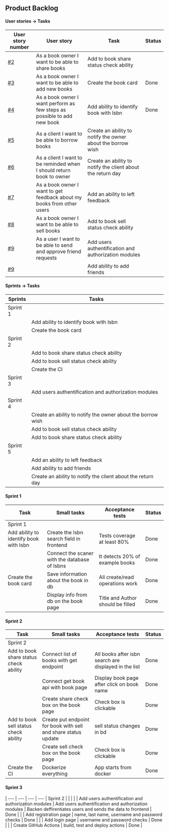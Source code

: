 ## Product Backlog

#### User stories -> Tasks

User story number | User story | Task | Status
| --- | --- | --- | --- |
[#2](https://github.com/Moiiwa/Library/issues/2) | As a book owner I want to be able to share books | Add to book share status check ability |  |
[#3](https://github.com/Moiiwa/Library/issues/3) | As a book owner I want to be able to add new books | Create the book card | Done |
[#4](https://github.com/Moiiwa/Library/issues/4) | As a book owner I want perform as few steps as possible to add new book | Add ability to identify book with Isbn | Done |
[#5](https://github.com/Moiiwa/Library/issues/5) | As a client I want to be able to borrow books | Create an ability to notify the owner about the borrow wish | |
[#6](https://github.com/Moiiwa/Library/issues/6) | As a client I want to be reminded when I should return book to owner | Create an ability to notify the client about the return day | |
[#7](https://github.com/Moiiwa/Library/issues/7) | As a book owner I want to get feedback about my books from other users | Add an ability to left feedback | |
[#8](https://github.com/Moiiwa/Library/issues/8) | As a book owner I want to be able to sell books | Add to book sell status check ability |  |
[#9](https://github.com/Moiiwa/Library/issues/9) | As a user I want to be able to send and approve friend requests | Add users authentification and authorization modules | |
[#9](https://github.com/Moiiwa/Library/issues/9) | | Add ability to add friends |  |

#### Sprints -> Tasks

Sprints | Tasks |
| --- | --- | 
Sprint 1 |  | 
| | Add ability to identify book with Isbn | 
| | Create the book card| 
Sprint 2 |  | 
| | Add to book share status check ability | 
| | Add to book sell status check ability | 
| | Create the CI |
Sprint 3 |  | 
| | Add users authentification and authorization modules | 
Sprint 4 |  | 
| | Create an ability to notify the owner about the borrow wish | 
| | Add to book sell status check ability |
| | Add to book share status check ability |
Sprint 5 |  | 
| | Add an ability to left feedback |
| | Add ability to add friends | 
| | Create an ability to notify the client about the return day |

#### Sprint 1

Task | Small tasks | Acceptance tests | Status |
| --- | --- | --- | --- |
Sprint 1 |  |  |  |
| Add ability to identify book with Isbn | Create the Isbn search field in frontend | Tests coverage at least 80% | Done |
|  | Connect the scaner with the database of Isbns | It detects 20% of example books |  Done |
| Create the book card | Save information about the book in db | All create/read operations work | Done |
|  | Display info from db on the book page | Title and Author should be filled | Done |

#### Sprint 2

Task | Small tasks | Acceptance tests | Status |
| --- | --- | --- | --- |
Sprint 2 |  |  |  |
| Add to book share status check ability | Connect list of books with get endpoint | All books after isbn search are displayed in the list | Done |
|  | Connect get book api with book page | Display book page after click on book name | Done |
|  | Create share check box on the book page | Check box is clickable | Done |
| Add to book sell status check ability | Create put endpoint for book with sell and share status update | sell status changes in bd | Done |
|  | Create sell check box on the book page | Check box is clickable | Done |
| Create the CI | Dockerize everything | App starts from docker | Done |


#### Sprint 3
| --- | --- | --- | --- |
Sprint 2 |  |  |  |
| Add users authentification and authorization modules | Add users authentification and authorization modules | Backen deffirentiates users and sends the data to frontend | Done |
|  | Add registration page | name, last name, username and password checks | Done |
|  | Add login page | username and password checks | Done |
|  | Create GitHub Actions | build, test and deploy actions | Done |